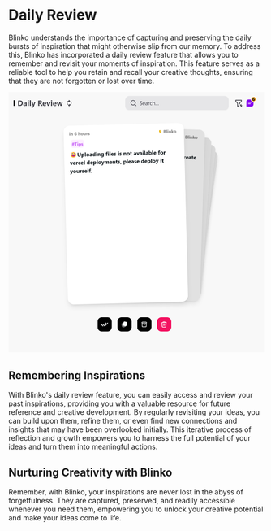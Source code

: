 # Daily Review
Blinko understands the importance of capturing and preserving the daily bursts of inspiration that might otherwise slip from our memory. To address this, Blinko has incorporated a daily review feature that allows you to remember and revisit your moments of inspiration. This feature serves as a reliable tool to help you retain and recall your creative thoughts, ensuring that they are not forgotten or lost over time.

![blinko](/public/get-start/daily-review.png)

## Remembering Inspirations
With Blinko's daily review feature, you can easily access and review your past inspirations, providing you with a valuable resource for future reference and creative development. By regularly revisiting your ideas, you can build upon them, refine them, or even find new connections and insights that may have been overlooked initially. This iterative process of reflection and growth empowers you to harness the full potential of your ideas and turn them into meaningful actions.

## Nurturing Creativity with Blinko
Remember, with Blinko, your inspirations are never lost in the abyss of forgetfulness. They are captured, preserved, and readily accessible whenever you need them, empowering you to unlock your creative potential and make your ideas come to life.